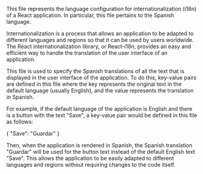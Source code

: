 This file represents the language configuration for internationalization (i18n) of a React application. In particular, this file pertains to the Spanish language.

Internationalization is a process that allows an application to be adapted to different languages and regions so that it can be used by users worldwide. The React internationalization library, or React-i18n, provides an easy and efficient way to handle the translation of the user interface of an application.

This file is used to specify the Spanish translations of all the text that is displayed in the user interface of the application. To do this, key-value pairs are defined in this file where the key represents the original text in the default language (usually English), and the value represents the translation in Spanish.

For example, if the default language of the application is English and there is a button with the text "Save", a key-value pair would be defined in this file as follows:

{
  "Save": "Guardar"
}

Then, when the application is rendered in Spanish, the Spanish translation "Guardar" will be used for the button text instead of the default English text "Save". This allows the application to be easily adapted to different languages and regions without requiring changes to the code itself.